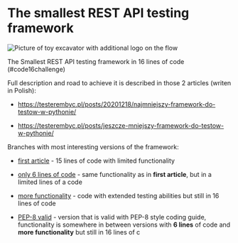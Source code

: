 # The smallest REST API testing framework

![Picture of toy excavator with additional logo on the flow](https://testerembyc.pl/images/posts/jeszcze-mniejszy-framework-do-testow-w-pythonie.jpg "Picture from pexels.com")

The Smallest REST API testing framework in 16 lines of code (#code16challenge)

Full description and road to achieve it is described in those 2 articles (writen in Polish):

* https://testerembyc.pl/posts/20201218/najmniejszy-framework-do-testow-w-pythonie/ 

* https://testerembyc.pl/posts/jeszcze-mniejszy-framework-do-testow-w-pythonie/

Branches with most interesting versions of the framework:

* [first article](https://github.com/mkusz/the_smallest_rest_api_testing_framework/tree/first_article) - 15 lines of code with limited functionality

* [only 6 lines of code](https://github.com/mkusz/the_smallest_rest_api_testing_framework/tree/6_lines) - same 
  functionality as in **first article**, but in a limited lines of a code
  
* [more functionality](https://github.com/mkusz/the_smallest_rest_api_testing_framework/tree/more_functionality) - 
  code with extended testing abilities but still in 16 lines of code
  
* [PEP-8 valid](https://github.com/mkusz/the_smallest_rest_api_testing_framework/tree/pep8_valid) - version that is valid with PEP-8 style coding guide, functionality is somewhere in between versions with **6 lines** of code and **more functionality** but still in 16 lines of c